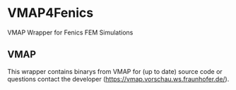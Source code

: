 # VMAP4Fenics
VMAP Wrapper for Fenics FEM Simulations
## VMAP
This wrapper contains binarys from VMAP for (up to date) source code or questions contact the developer (https://vmap.vorschau.ws.fraunhofer.de/).
